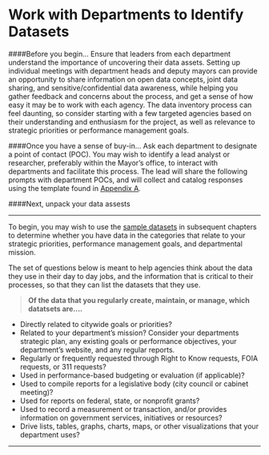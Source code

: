 # Work with Departments to Identify Datasets

####Before you begin...
Ensure that leaders from each department understand the importance of uncovering their data assets. Setting up individual meetings with department heads and deputy mayors can provide an opportunity to share information on open data concepts, joint data sharing, and sensitive/confidential data awareness, while helping you gather feedback and concerns about the process, and get a sense of how easy it may be to work with each agency. The data inventory process can feel daunting, so consider starting with a few targeted agencies based on their understanding and enthusiasm for the project, as well as relevance to strategic priorities or performance management goals.

####Once you have a sense of buy-in...
Ask each department to designate a point of contact (POC). You may wish to identify a lead analyst or researcher, preferably within the Mayor’s office, to interact with departments and facilitate this process. The lead will share the following prompts with department POCs, and will collect and catalog responses using the template found in [Appendix A](appendix-a.md).

####Next, unpack your data assests
_____
To begin, you may wish to use the [sample datasets](index.md) in subsequent chapters to determine whether you have data in the categories that relate to your strategic priorities, performance management goals, and departmental mission.

The set of questions below is meant to help agencies think about the data they use in their day to day jobs, and the information that is critical to their processes, so that they can list the datasets that they use.

>**Of the data that you regularly create, maintain, or manage, which datatsets are....**
* Directly related to citywide goals or priorities?
* Related to your department’s mission? Consider your departments strategic plan, any existing goals or performance objectives, your department’s website, and any regular reports.
* Regularly or frequently requested through Right to Know requests, FOIA requests, or 311 requests?
* Used in performance-based budgeting or evaluation (if applicable)?
* Used to compile reports for a legislative body (city council or cabinet meeting)?
* Used for reports on federal, state, or nonprofit grants?
* Used to record a measurement or transaction, and/or provides information on government services, initiatives or resources?
* Drive lists, tables, graphs, charts, maps, or other visualizations that your department uses?

______
